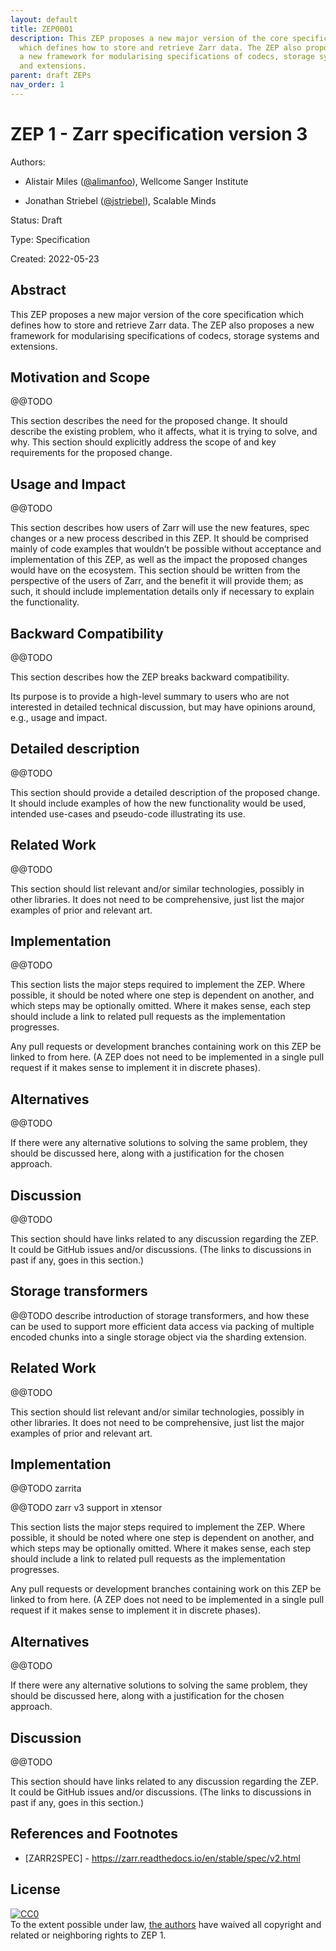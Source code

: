 ```yaml
---
layout: default
title: ZEP0001
description: This ZEP proposes a new major version of the core specification
  which defines how to store and retrieve Zarr data. The ZEP also proposes
  a new framework for modularising specifications of codecs, storage systems
  and extensions.
parent: draft ZEPs
nav_order: 1
---
```


# ZEP 1 - Zarr specification version 3

Authors:

* Alistair Miles ([@alimanfoo](https://github.com/alimanfoo>)), Wellcome Sanger
  Institute

* Jonathan Striebel ([@jstriebel](https://github.com/jstriebel)), Scalable
  Minds

Status: Draft

Type: Specification

Created: 2022-05-23


## Abstract

This ZEP proposes a new major version of the core specification which defines
how to store and retrieve Zarr data. The ZEP also proposes a new framework for
modularising specifications of codecs, storage systems and extensions.



## Motivation and Scope

@@TODO

This section describes the need for the proposed change. It should describe the
existing problem, who it affects, what it is trying to solve, and why. This
section should explicitly address the scope of and key requirements for the
proposed change.

## Usage and Impact

@@TODO

This section describes how users of Zarr will use the new features, spec changes
or a new process described in this ZEP. It should be comprised mainly of code
examples that wouldn’t be possible without acceptance and implementation of
this ZEP, as well as the impact the proposed changes would have on the
ecosystem. This section should be written from the perspective of the users of
Zarr, and the benefit it will provide them; as such, it should include
implementation details only if necessary to explain the functionality.

## Backward Compatibility

@@TODO

This section describes how the ZEP breaks backward compatibility.

Its purpose is to provide a high-level  summary to users who are not interested
in detailed technical discussion, but may have opinions around, e.g., usage and
impact.

## Detailed description

@@TODO

This section should provide a detailed description of the proposed change. It
should include examples of how the new functionality would be used, intended
use-cases and pseudo-code illustrating its use.

## Related Work

@@TODO

This section should list relevant and/or similar technologies, possibly in other
libraries. It does not need to be comprehensive, just list the major examples
of prior and relevant art.

## Implementation

@@TODO

This section lists the major steps required to implement the ZEP. Where
possible, it should be noted where one step is dependent on another, and which
steps may be optionally omitted. Where it makes sense, each step should include
a link to related pull requests as the implementation progresses.

Any pull requests or development branches containing work on this ZEP be linked
to from here. (A ZEP does not need to be implemented in a single pull request
if it makes sense to implement it in discrete phases).

## Alternatives

@@TODO

If there were any alternative solutions to solving the same problem, they should
be discussed here, along with a justification for the chosen approach.

## Discussion

@@TODO

This section should have links related to any discussion regarding the ZEP. It
could be GitHub issues and/or discussions. (The links to discussions in past if
any, goes in this section.)


## Storage transformers

@@TODO describe introduction of storage transformers, and how these can be used
to support more efficient data access via packing of multiple encoded chunks
into a single storage object via the sharding extension.


## Related Work

@@TODO

This section should list relevant and/or similar technologies, possibly in other
libraries. It does not need to be comprehensive, just list the major examples
of prior and relevant art.


## Implementation

@@TODO zarrita

@@TODO zarr v3 support in xtensor

This section lists the major steps required to implement the ZEP. Where
possible, it should be noted where one step is dependent on another, and which
steps may be optionally omitted. Where it makes sense, each step should include
a link to related pull requests as the implementation progresses.

Any pull requests or development branches containing work on this ZEP be linked
to from here. (A ZEP does not need to be implemented in a single pull request
if it makes sense to implement it in discrete phases).


## Alternatives

@@TODO

If there were any alternative solutions to solving the same problem, they should
be discussed here, along with a justification for the chosen approach.


## Discussion

@@TODO

This section should have links related to any discussion regarding the ZEP. It
could be GitHub issues and/or discussions. (The links to discussions in past if
any, goes in this section.)


## References and Footnotes

* <a name="ref-ZARR2SPEC"></a>
  [ZARR2SPEC] - https://zarr.readthedocs.io/en/stable/spec/v2.html


## License

<p xmlns:dct="http://purl.org/dc/terms/"> <a rel="license"
href="http://creativecommons.org/publicdomain/zero/1.0/"> <img
src="https://licensebuttons.net/p/zero/1.0/80x15.png" style="border-style:
none;" alt="CC0" /> </a> <br /> To the extent possible under law, <a
rel="dct:publisher" href="https://github.com/zarr-developers/zeps"> <span
property="dct:title">the authors</span></a> have waived all copyright and
related or neighboring rights to <span property="dct:title">ZEP 1</span>. </p>
